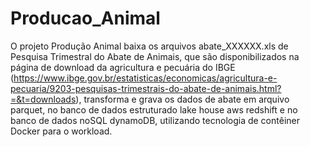 # Producao_Animal
O projeto Produção Animal baixa os arquivos abate_XXXXXX.xls de Pesquisa Trimestral do Abate de Animais, que são disponibilizados na página de download da agricultura e pecuária do IBGE 
(https://www.ibge.gov.br/estatisticas/economicas/agricultura-e-pecuaria/9203-pesquisas-trimestrais-do-abate-de-animais.html?=&t=downloads), 
transforma e grava os dados de abate em arquivo parquet, no banco de dados estruturado lake house aws redshift e no banco de dados noSQL dynamoDB, utilizando tecnologia de contêiner Docker para o workload.
